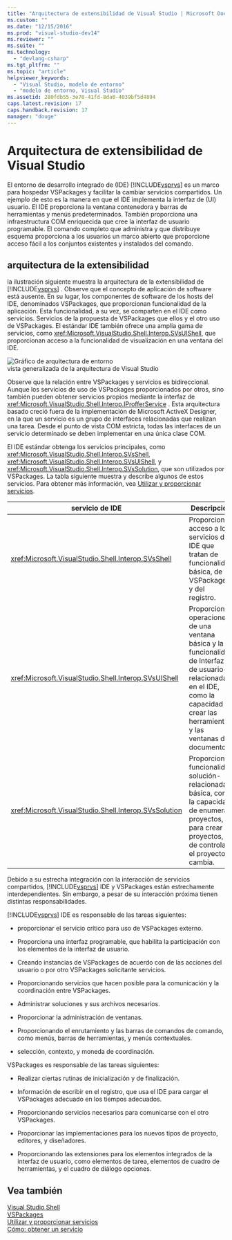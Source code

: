 ```yaml
---
title: "Arquitectura de extensibilidad de Visual Studio | Microsoft Docs"
ms.custom: ""
ms.date: "12/15/2016"
ms.prod: "visual-studio-dev14"
ms.reviewer: ""
ms.suite: ""
ms.technology: 
  - "devlang-csharp"
ms.tgt_pltfrm: ""
ms.topic: "article"
helpviewer_keywords: 
  - "Visual Studio, modelo de entorno"
  - "modelo de entorno, Visual Studio"
ms.assetid: 280fdb55-3e70-41fd-8da0-4039bf5d4894
caps.latest.revision: 17
caps.handback.revision: 17
manager: "douge"
---
```

# Arquitectura de extensibilidad de Visual Studio
El entorno de desarrollo integrado de \(IDE\) [!INCLUDE[vsprvs](../code-quality/includes/vsprvs_md.md)] es un marco para hospedar VSPackages y facilitar la cambiar servicios compartidos.  Un ejemplo de esto es la manera en que el IDE implementa la interfaz de \(UI\) usuario.  El IDE proporciona la ventana contenedora y barras de herramientas y menús predeterminados.  También proporciona una infraestructura COM enriquecida que cree la interfaz de usuario programable.  El comando completo que administra y que distribuye esquema proporciona a los usuarios un marco abierto que proporcione acceso fácil a los conjuntos existentes y instalados del comando.  
  
## arquitectura de la extensibilidad  
 la ilustración siguiente muestra la arquitectura de la extensibilidad de [!INCLUDE[vsprvs](../code-quality/includes/vsprvs_md.md)] .  Observe que el concepto de aplicación de software está ausente.  En su lugar, los componentes de software de los hosts del IDE, denominados VSPackages, que proporcionan funcionalidad de la aplicación.  Esta funcionalidad, a su vez, se comparten en el IDE como servicios.  Servicios de la propuesta de VSPackages que ellos y el otro uso de VSPackages.  El estándar IDE también ofrece una amplia gama de servicios, como <xref:Microsoft.VisualStudio.Shell.Interop.SVsUIShell>, que proporcionan acceso a la funcionalidad de visualización en una ventana del IDE.  
  
 ![Gráfico de arquitectura de entorno](~/extensibility/internals/media/environment.gif "environment")  
vista generalizada de la arquitectura de Visual Studio  
  
 Observe que la relación entre VSPackages y servicios es bidireccional.  Aunque los servicios de uso de VSPackages proporcionados por otros, sino también pueden obtener servicios propios mediante la interfaz de <xref:Microsoft.VisualStudio.Shell.Interop.IProfferService> .  Esta arquitectura basado creció fuera de la implementación de Microsoft ActiveX Designer, en la que un servicio es un grupo de interfaces relacionadas que realizan una tarea.  Desde el punto de vista COM estricta, todas las interfaces de un servicio determinado se deben implementar en una única clase COM.  
  
 El IDE estándar obtenga los servicios principales, como <xref:Microsoft.VisualStudio.Shell.Interop.SVsShell>, <xref:Microsoft.VisualStudio.Shell.Interop.SVsUIShell>, y <xref:Microsoft.VisualStudio.Shell.Interop.SVsSolution>, que son utilizados por VSPackages.  La tabla siguiente muestra y describe algunos de estos servicios.  Para obtener más información, vea [Utilizar y proporcionar servicios](../extensibility/using-and-providing-services.md).  
  
|servicio de IDE|Descripción|  
|---------------------|-----------------|  
|<xref:Microsoft.VisualStudio.Shell.Interop.SVsShell>|Proporciona acceso a los servicios del IDE que tratan de funcionalidad básica, de VSPackages, y del registro.|  
|<xref:Microsoft.VisualStudio.Shell.Interop.SVsUIShell>|Proporciona operaciones de una ventana básica y la funcionalidad de Interfaz de usuario\-relacionada en el IDE, como la capacidad de crear las herramientas y las ventanas de documento.|  
|<xref:Microsoft.VisualStudio.Shell.Interop.SVsSolution>|Proporciona funcionalidad solución\-relacionada básica, como la capacidad de enumerar proyectos, para crear proyectos, y de controlar el proyecto cambia.|  
  
 Debido a su estrecha integración con la interacción de servicios compartidos, [!INCLUDE[vsprvs](../code-quality/includes/vsprvs_md.md)] IDE y VSPackages están estrechamente interdependientes.  Sin embargo, a pesar de su interacción próxima tienen distintas responsabilidades.  
  
 [!INCLUDE[vsprvs](../code-quality/includes/vsprvs_md.md)] IDE es responsable de las tareas siguientes:  
  
-   proporcionar el servicio crítico para uso de VSPackages externo.  
  
-   Proporciona una interfaz programable, que habilita la participación con los elementos de la interfaz de usuario.  
  
-   Creando instancias de VSPackages de acuerdo con de las acciones del usuario o por otro VSPackages solicitante servicios.  
  
-   Proporcionando servicios que hacen posible para la comunicación y la coordinación entre VSPackages.  
  
-   Administrar soluciones y sus archivos necesarios.  
  
-   Proporcionar la administración de ventanas.  
  
-   Proporcionando el enrutamiento y las barras de comandos de comando, como menús, barras de herramientas, y menús contextuales.  
  
-   selección, contexto, y moneda de coordinación.  
  
 VSPackages es responsable de las tareas siguientes:  
  
-   Realizar ciertas rutinas de inicialización y de finalización.  
  
-   Información de escribir en el registro, que usa el IDE para cargar el VSPackages adecuado en los tiempos adecuados.  
  
-   Proporcionando servicios necesarios para comunicarse con el otro VSPackages.  
  
-   Proporcionar las implementaciones para los nuevos tipos de proyecto, editores, y diseñadores.  
  
-   Proporcionando las extensiones para los elementos integrados de la interfaz de usuario, como elementos de tarea, elementos de cuadro de herramientas, y el cuadro de diálogo opciones.  
  
## Vea también  
 [Visual Studio Shell](../extensibility/internals/visual-studio-shell.md)   
 [VSPackages](../extensibility/internals/vspackages.md)   
 [Utilizar y proporcionar servicios](../extensibility/using-and-providing-services.md)   
 [Cómo: obtener un servicio](../extensibility/how-to-get-a-service.md)